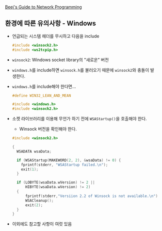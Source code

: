 [Beej's Guide to Network Programming](https://beej.us/guide/bgnet/)

## 환경에 따른 유의사항 - Windows

- 언급되는 시스템 헤더를 무시하고 다음을 include

  ```c
  #include <winsock2.h>
  #include <ws2tcpip.h>
  ```

- `winsock2`: Windows socket library의 "새로운" 버전
- `windows.h`를 include하면 `winsock.h`를 불러오기 때문에 `winsock2`와 충돌이 발생한다.
- `windows.h`를 include해야 한다면...

  ```c
  #define WIN32_LEAN_AND_MEAN

  #include <windows.h>
  #include <winsock2.h>
  ```

- 소켓 라이브러리를 이용해 무언가 하기 전에 `WSAStartup()`을 호출해야 한다.
  - Winsock 버전을 확인해야 한다.

  ```c
  #include <winsock2.h>

  {
    WSADATA wsaData;

    if (WSAStartup(MAKEWORD(2, 2), &wsaData) != 0) {
      fprintf(stderr, "WSAStartup failed.\n");
      exit(1);
    }

    if (LOBYTE(wsaData.wVersion) != 2 ||
        HIBYTE(wsaData.wVersion) != 2)
    {
        fprintf(stderr,"Versiion 2.2 of Winsock is not available.\n");
        WSACleanup();
        exit(2);
    }
  }
  ```

- 이외에도 참고할 사항이 여럿 있음
